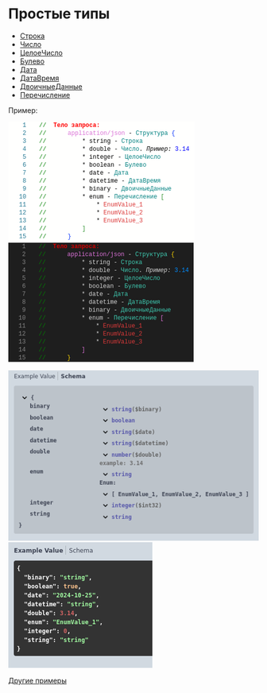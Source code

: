 # Простые типы

- <u>Строка</u>
- <u>Число</u>
- <u>ЦелоеЧисло</u>
- <u>Булево</u>
- <u>Дата</u>
- <u>ДатаВремя</u>
- <u>ДвоичныеДанные</u>
- <u>Перечисление</u>

Пример:

![simple_types_code](../images/simple_types_light.png#gh-light-mode-only) ![object_desc_code](../images/simple_types_dark.png#gh-dark-mode-only)

![simple_schema](../images/simple_schema.png) ![simple](../images/simple.png)

[Другие примеры](../../../exts/EDT/src/HTTPServices/Types/Module.bsl)
